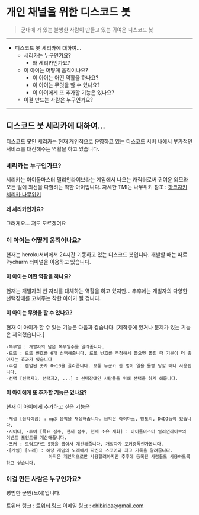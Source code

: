 # 개인 채널을 위한 디스코드 봇

> 군대에 가 있는 불쌍한 사람이 만들고 있는 귀여운 디스코드 봇

*****

* 디스코드 봇 세리카에 대하여...
  - 세리카는 누구인가요?
    + 왜 세리카인가요?
  - 이 아이는 어떻게 움직이나요?
    + 이 아이는 어떤 역활을 하나요?
    + 이 아이는 무엇을 할 수 있나요?
    + 이 아이에게 또 추가할 기능은 있나요?
  - 이걸 만드는 사람은 누구인가요?

*****

## 디스코드 봇 세리카에 대하여...

디스코드 봇인 세리카는 현재 개인적으로 운영하고 있는 디스코드 서버 내에서 부가적인 서비스를 대신해주는 역활을 하고 있습니다.

### 세리카는 누구인가요?

세리카는 아이돌마스터 밀리언라이브라는 게임에서 나오는 캐릭터로써 귀여운 외모와 모든 일에 최선을 다할려는 착한 아이입니다. 
자세한 TMI는 나무위키 참조 : [하코자키 세리카 나무위키](https://namu.wiki/w/%ED%95%98%EC%BD%94%EC%9E%90%ED%82%A4%20%EC%84%B8%EB%A6%AC%EC%B9%B4, "세리카의 정보")

#### 왜 세리카인가요?

그러게요... 저도 모르겠어요

### 이 아이는 어떻게 움직이나요?

현재는 heroku서버에서 24시간 기동하고 있는 디스코드 봇입니다. 개발할 때는 따로 Pycharm 터미널을 이용하고 있습니다.

#### 이 아이는 어떤 역활을 하나요?

현재는 개발자의 빈 자리를 대체하는 역활을 하고 있지만... 추후에는 개발자의 다양한 선택장애를 고쳐주는 착한 아이가 될 겁니다.

#### 이 아이는 무엇을 할 수 있나요?

현재 이 아이가 할 수 있는 기능은 다음과 같습니다. [제작중에 있거나 문제가 있는 기능은 제외했습니다.]

```
-복무일 : 개발자의 남은 복무일수를 알려줍니다.
-로또 : 로또 번호를 6개 선택해줍니다. 로또 번호를 추첨해서 뽑으면 뽑힐 때 기분이 더 좋아지는 효과가 있습니다
-추첨 : 랜덤된 숫자 0~10을 골라줍니다. 보통 누군가 한 명이 일을 몰빵 당할 때나 사용됩니다.
-선택 [선택지1, 선택지2, ...] : 선택장애인 사람들을 위해 선택을 하게 해줍니다.
```

#### 이 아이에게 또 추가할 기능은 있나요?

현재 이 아이에게 추가하고 싶은 기능은

```
-재생 [음악이름] : mp3 음악을 재생해줍니다. 음악은 아이마스, 방도리, D4DJ등이 있습니다.
-시어터, -투어 [목표 점수, 현재 점수, 현재 소유 재화] : 아이돌마스터 밀리언라이브의 이벤트 포인트를 계산해줍니다.
-포커 : 트럼프카드 5장을 뽑아서 계산해줍니다. 개발자가 포커중독인가봅니다.
-[게임] [노래] : 해당 게임의 노래에서 자신의 스코어와 최고 기록을 알려줍니다. 
                아직은 개인적으로만 사용할려하지만 추후에 등록된 사람들도 사용하도록 하고 싶습니다.
```

### 이걸 만든 사람은 누구인가요?

평범한 군인(노예)입니다.

트위터 링크 : [트위터 링크](https://twitter.com/chibi_chisup, "트위터 프로필로 이동합니다.")
이메일 링크 : <chibiriea@gmail.com>

